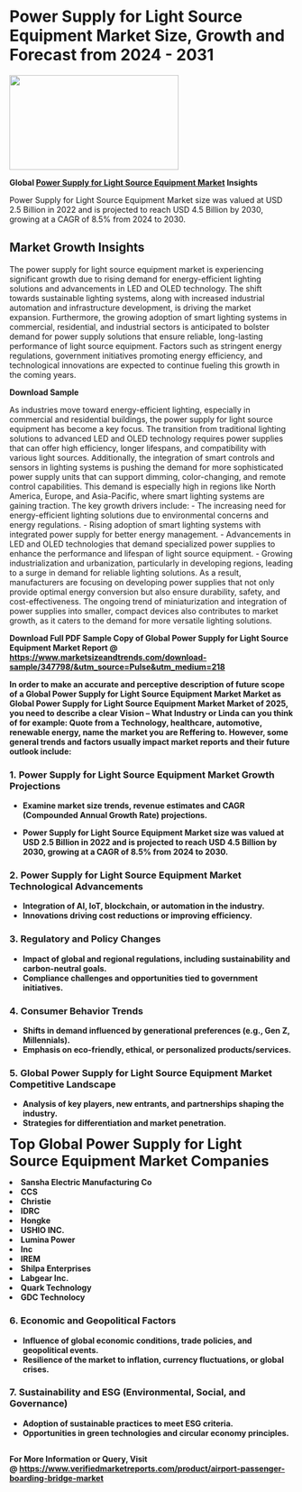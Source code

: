 <H1>Power Supply for Light Source Equipment Market Size, Growth and Forecast from 2024 - 2031</H1><img class="aligncenter size-medium wp-image-584254" src="https://thirdeyenews.in/wp-content/uploads/2024/09/Global-Market-Research-300x168.jpeg" alt="" width="300" height="168" /><p><strong>Global&nbsp;<a href="https://www.marketsizeandtrends.com/download-sample/347798/&amp;utm_source=Pulse&amp;utm_medium=218">Power Supply for Light Source Equipment Market</a> Insights</strong></p><p>Power Supply for Light Source Equipment Market size was valued at USD 2.5 Billion in 2022 and is projected to reach USD 4.5 Billion by 2030, growing at a CAGR of 8.5% from 2024 to 2030.</p><p><h2>Market Growth Insights</h2> <p>The power supply for light source equipment market is experiencing significant growth due to rising demand for energy-efficient lighting solutions and advancements in LED and OLED technology. The shift towards sustainable lighting systems, along with increased industrial automation and infrastructure development, is driving the market expansion. Furthermore, the growing adoption of smart lighting systems in commercial, residential, and industrial sectors is anticipated to bolster demand for power supply solutions that ensure reliable, long-lasting performance of light source equipment. Factors such as stringent energy regulations, government initiatives promoting energy efficiency, and technological innovations are expected to continue fueling this growth in the coming years.</p> <p><strong>Download Sample</strong></p> <p>As industries move toward energy-efficient lighting, especially in commercial and residential buildings, the power supply for light source equipment has become a key focus. The transition from traditional lighting solutions to advanced LED and OLED technology requires power supplies that can offer high efficiency, longer lifespans, and compatibility with various light sources. Additionally, the integration of smart controls and sensors in lighting systems is pushing the demand for more sophisticated power supply units that can support dimming, color-changing, and remote control capabilities. This demand is especially high in regions like North America, Europe, and Asia-Pacific, where smart lighting systems are gaining traction. The key growth drivers include: - The increasing need for energy-efficient lighting solutions due to environmental concerns and energy regulations. - Rising adoption of smart lighting systems with integrated power supply for better energy management. - Advancements in LED and OLED technologies that demand specialized power supplies to enhance the performance and lifespan of light source equipment. - Growing industrialization and urbanization, particularly in developing regions, leading to a surge in demand for reliable lighting solutions. As a result, manufacturers are focusing on developing power supplies that not only provide optimal energy conversion but also ensure durability, safety, and cost-effectiveness. The ongoing trend of miniaturization and integration of power supplies into smaller, compact devices also contributes to market growth, as it caters to the demand for more versatile lighting solutions. <p><strong></p><p><span class=""><strong>Download Full PDF Sample Copy of Global Power Supply for Light Source Equipment Market Report</strong> @ <a href="https://www.marketsizeandtrends.com/download-sample/347798/&amp;utm_source=Pulse&amp;utm_medium=218" target="_blank">https://www.marketsizeandtrends.com/download-sample/347798/&amp;utm_source=Pulse&amp;utm_medium=218</a></span></p><p>In order to make an accurate and perceptive description of future scope of a Global&nbsp;Power Supply for Light Source Equipment Market Market as Global&nbsp;Power Supply for Light Source Equipment Market Market of 2025, you need to describe a clear Vision &ndash; What Industry or Linda can you think of for example: Quote from a Technology, healthcare, automotive, renewable energy, name the market you are Reffering to. However, some general trends and factors usually impact market reports and their future outlook include:</p><h3>1.&nbsp;<strong>Power Supply for Light Source Equipment Market Growth Projections</strong></h3><ul><li>Examine market size trends, revenue estimates and CAGR (Compounded Annual Growth Rate) projections.</li><li><p>Power Supply for Light Source Equipment Market size was valued at USD 2.5 Billion in 2022 and is projected to reach USD 4.5 Billion by 2030, growing at a CAGR of 8.5% from 2024 to 2030.</p></li></ul><h3>2.&nbsp;<strong>Power Supply for Light Source Equipment Market Technological Advancements</strong></h3><ul><li>Integration of AI, IoT, blockchain, or automation in the industry.</li><li>Innovations driving cost reductions or improving efficiency.</li></ul><h3>3.&nbsp;<strong>Regulatory and Policy Changes</strong></h3><ul><li>Impact of global and regional regulations, including sustainability and carbon-neutral goals.</li><li>Compliance challenges and opportunities tied to government initiatives.</li></ul><h3>4.&nbsp;<strong>Consumer Behavior Trends</strong></h3><ul><li>Shifts in demand influenced by generational preferences (e.g., Gen Z, Millennials).</li><li>Emphasis on eco-friendly, ethical, or personalized products/services.</li></ul><h3>5.&nbsp;<strong>Global Power Supply for Light Source Equipment Market Competitive Landscape</strong></h3><ul><li>Analysis of key players, new entrants, and partnerships shaping the industry.</li><li>Strategies for differentiation and market penetration.</li></ul><p data-pm-slice="1 1 []"><span style="color: inherit; font-family: inherit; font-size: 25px;">Top Global Power Supply for Light Source Equipment Market Companies</span></p><div class="" data-test-id=""><p><li>Sansha Electric Manufacturing Co</li><li> CCS</li><li> Christie</li><li> IDRC</li><li> Hongke</li><li> USHIO INC.</li><li> Lumina Power</li><li> Inc</li><li> IREM</li><li> Shilpa Enterprises</li><li> Labgear Inc.</li><li> Quark Technology</li><li> GDC Technolocy</li></p></div><h3>6.&nbsp;<strong>Economic and Geopolitical Factors</strong></h3><ul><li>Influence of global economic conditions, trade policies, and geopolitical events.</li><li>Resilience of the market to inflation, currency fluctuations, or global crises.</li></ul><h3>7.&nbsp;<strong>Sustainability and ESG (Environmental, Social, and Governance)</strong></h3><ul><li>Adoption of sustainable practices to meet ESG criteria.</li><li>Opportunities in green technologies and circular economy principles.</li></ul><h2><strong style="font-size: 14px;">For More Information or Query, Visit @&nbsp;</strong><a style="background-color: #ffffff; font-size: 14px;" href="https://www.marketsizeandtrends.com/report/power-supply-for-light-source-equipment-market/" target="_blank">https://www.verifiedmarketreports.com/product/airport-passenger-boarding-bridge-market</a></h2>
